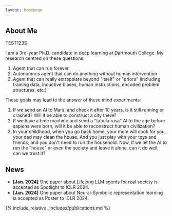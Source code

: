```yaml
---
layout: homepage
---
```


## About Me

TEST123S

I am a 3rd-year Ph.D. candidate in deep learning at Dartmouth College. 
My research centred on these questions:
1. Agent that can run forever
2. Autonomous agent that can do anything without human intervention
3. Agent that can really extrapolate beyond "itself" or "priors" (including training data, inductive biases, human instructions, encoded problem structures, etc.)

These goals may lead to the answer of these mind experiments:
1. If we send an AI to Mars, and check it after 10 years, is it still running or
  crashed? Will it be able to construct a city there?
2. If we have a time machine and send a "tabula rasa" AI to the age before
  sapiens were born, will it be able to reconstruct human civilization?
3. In your childhood, when you go back home, your mom will cook for you, your
  dad may clean the house. And you just play with your toys and friends, and you
  don't need to run the household. Now, if we let the AI to run the "house" or
  even the society and leave it alone, can it do well, can we trust it? 

<!-- 
## Research Interests

- **Lifelong LLM Agents:** Human-in-the-loop lifelong LLM agents that can be applied in real society.
- **Compositional Representation:** Hierarchical and mixed long-term memory system.
- **Neural-Symbolic Learning:** Hybrid intelligent system that incorporates expert tools.
<!-- - **Asset Pricing:** Combining LLM and classic methods in asset pricing. --> 


## News

- **[Jan. 2024]** One paper about Lifelong LLM agents for real society is accepted as Spotlight to ICLR 2024.
- **[Jan. 2024]** One paper about Neural-Symbolic representation learning is accepted as Poster to ICLR 2024.

<!-- {% include_relative _includes/ongoing.md %} -->
{% include_relative _includes/publications.md %}

<!-- {% include_relative _includes/services.md %} -->
